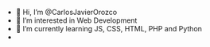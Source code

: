 - 👋 Hi, I’m @CarlosJavierOrozco
- 👀 I’m interested in Web Development
- 🌱 I’m currently learning JS, CSS, HTML, PHP and Python
- 
<!---
- 💞️ I’m looking to collaborate on ...
- 📫 How to reach me ...
--->
<!---
CarlosJavierOrozco/CarlosJavierOrozco is a ✨ special ✨ repository because its `README.md` (this file) appears on your GitHub profile.
You can click the Preview link to take a look at your changes.
--->
